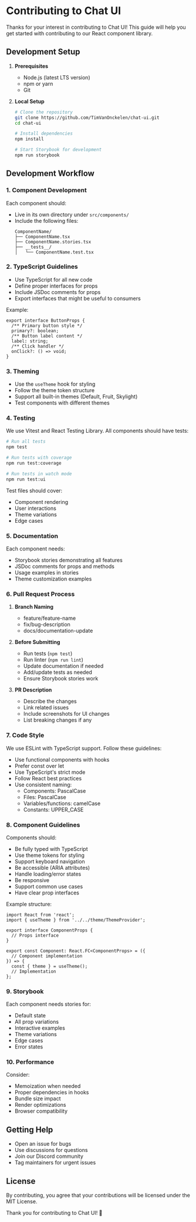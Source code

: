 # Contributing to Chat UI

Thanks for your interest in contributing to Chat UI! This guide will help you get started with contributing to our React component library.

## Development Setup

1. **Prerequisites**
   - Node.js (latest LTS version)
   - npm or yarn
   - Git

2. **Local Setup**
   ```bash
   # Clone the repository
   git clone https://github.com/TimVanOnckelen/chat-ui.git
   cd chat-ui

   # Install dependencies
   npm install

   # Start Storybook for development
   npm run storybook
   ```

## Development Workflow

### 1. Component Development

Each component should:
- Live in its own directory under `src/components/`
- Include the following files:
  ```
  ComponentName/
  ├── ComponentName.tsx
  ├── ComponentName.stories.tsx
  ├── __tests__/
  │   └── ComponentName.test.tsx
  ```

### 2. TypeScript Guidelines

- Use TypeScript for all new code
- Define proper interfaces for props
- Include JSDoc comments for props
- Export interfaces that might be useful to consumers

Example:
```tsx
export interface ButtonProps {
  /** Primary button style */
  primary?: boolean;
  /** Button label content */
  label: string;
  /** Click handler */
  onClick?: () => void;
}
```

### 3. Theming

- Use the `useTheme` hook for styling
- Follow the theme token structure
- Support all built-in themes (Default, Fruit, Skylight)
- Test components with different themes

### 4. Testing

We use Vitest and React Testing Library. All components should have tests:

```bash
# Run all tests
npm test

# Run tests with coverage
npm run test:coverage

# Run tests in watch mode
npm run test:ui
```

Test files should cover:
- Component rendering
- User interactions
- Theme variations
- Edge cases

### 5. Documentation

Each component needs:
- Storybook stories demonstrating all features
- JSDoc comments for props and methods
- Usage examples in stories
- Theme customization examples

### 6. Pull Request Process

1. **Branch Naming**
   - feature/feature-name
   - fix/bug-description
   - docs/documentation-update

2. **Before Submitting**
   - Run tests (`npm test`)
   - Run linter (`npm run lint`)
   - Update documentation if needed
   - Add/update tests as needed
   - Ensure Storybook stories work

3. **PR Description**
   - Describe the changes
   - Link related issues
   - Include screenshots for UI changes
   - List breaking changes if any

### 7. Code Style

We use ESLint with TypeScript support. Follow these guidelines:

- Use functional components with hooks
- Prefer const over let
- Use TypeScript's strict mode
- Follow React best practices
- Use consistent naming:
  - Components: PascalCase
  - Files: PascalCase
  - Variables/functions: camelCase
  - Constants: UPPER_CASE

### 8. Component Guidelines

Components should:
- Be fully typed with TypeScript
- Use theme tokens for styling
- Support keyboard navigation
- Be accessible (ARIA attributes)
- Handle loading/error states
- Be responsive
- Support common use cases
- Have clear prop interfaces

Example structure:
```tsx
import React from 'react';
import { useTheme } from '../../theme/ThemeProvider';

export interface ComponentProps {
  // Props interface
}

export const Component: React.FC<ComponentProps> = ({
  // Component implementation
}) => {
  const { theme } = useTheme();
  // Implementation
};
```

### 9. Storybook

Each component needs stories for:
- Default state
- All prop variations
- Interactive examples
- Theme variations
- Edge cases
- Error states

### 10. Performance

Consider:
- Memoization when needed
- Proper dependencies in hooks
- Bundle size impact
- Render optimizations
- Browser compatibility

## Getting Help

- Open an issue for bugs
- Use discussions for questions
- Join our Discord community
- Tag maintainers for urgent issues

## License

By contributing, you agree that your contributions will be licensed under the MIT License.

Thank you for contributing to Chat UI! 🎉